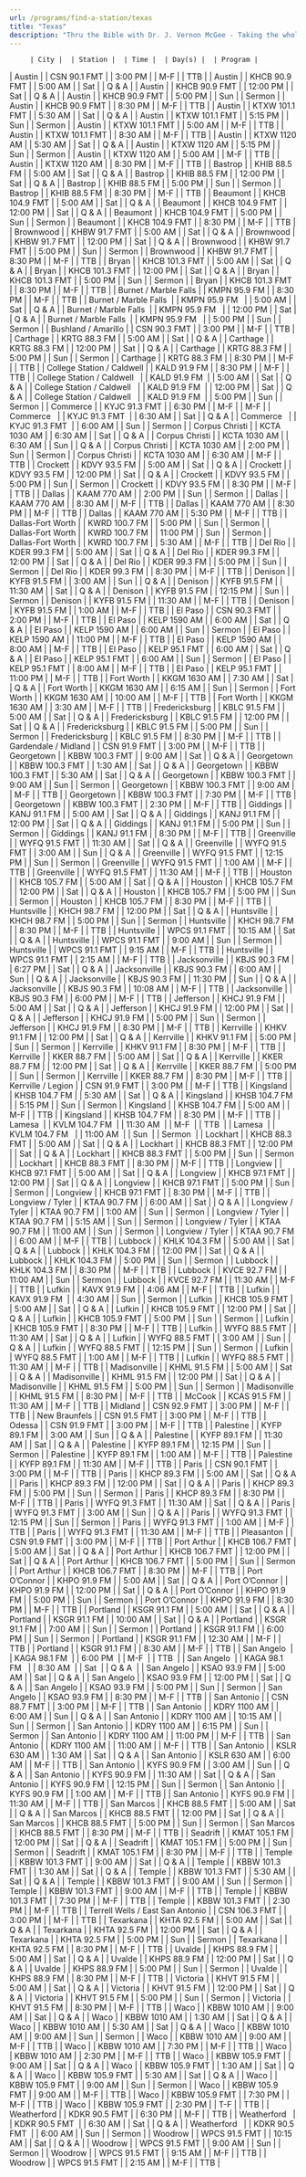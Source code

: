 ```yaml
---
url: /programs/find-a-station/texas
title: "Texas"
description: "Thru the Bible with Dr. J. Vernon McGee - Taking the whole Word to the whole world"
---
```





         | City |  | Station |  | Time |  | Day(s) |  | Program |
| Austin |  | CSN 90.1 FMT |  | 3:00 PM |  | M-F |  | TTB |
| Austin |  | KHCB 90.9 FMT |  | 5:00 AM |  | Sat |  | Q & A |
| Austin |  | KHCB 90.9 FMT |  | 12:00 PM |  | Sat |  | Q & A |
| Austin |  | KHCB 90.9 FMT |  | 5:00 PM |  | Sun |  | Sermon |
| Austin |  | KHCB 90.9 FMT |  | 8:30 PM |  | M-F |  | TTB |
| Austin |  | KTXW 101.1 FMT |  | 5:30 AM |  | Sat |  | Q & A |
| Austin |  | KTXW 101.1 FMT |  | 5:15 PM |  | Sun |  | Sermon |
| Austin |  | KTXW 101.1 FMT |  | 5:00 AM |  | M-F |  | TTB |
| Austin |  | KTXW 101.1 FMT |  | 8:30 AM |  | M-F |  | TTB |
| Austin |  | KTXW 1120 AM |  | 5:30 AM |  | Sat |  | Q & A |
| Austin |  | KTXW 1120 AM |  | 5:15 PM |  | Sun |  | Sermon |
| Austin |  | KTXW 1120 AM |  | 5:00 AM |  | M-F |  | TTB |
| Austin |  | KTXW 1120 AM |  | 8:30 PM |  | M-F |  | TTB |
| Bastrop |  | KHIB 88.5 FM |  | 5:00 AM |  | Sat |  | Q & A |
| Bastrop |  | KHIB 88.5 FM |  | 12:00 PM |  | Sat |  | Q & A |
| Bastrop |  | KHIB 88.5 FM |  | 5:00 PM |  | Sun |  | Sermon |
| Bastrop |  | KHIB 88.5 FM |  | 8:30 PM |  | M-F |  | TTB |
| Beaumont |  | KHCB 104.9 FMT |  | 5:00 AM |  | Sat |  | Q & A |
| Beaumont |  | KHCB 104.9 FMT |  | 12:00 PM |  | Sat |  | Q & A |
| Beaumont |  | KHCB 104.9 FMT |  | 5:00 PM |  | Sun |  | Sermon |
| Beaumont |  | KHCB 104.9 FMT |  | 8:30 PM |  | M-F |  | TTB |
| Brownwood |  | KHBW 91.7 FMT |  | 5:00 AM |  | Sat |  | Q & A |
| Brownwood |  | KHBW 91.7 FMT |  | 12:00 PM |  | Sat |  | Q & A |
| Brownwood |  | KHBW 91.7 FMT |  | 5:00 PM |  | Sun |  | Sermon |
| Brownwood |  | KHBW 91.7 FMT |  | 8:30 PM |  | M-F |  | TTB |
| Bryan |  | KHCB 101.3 FMT |  | 5:00 AM |  | Sat |  | Q & A |
| Bryan |  | KHCB 101.3 FMT |  | 12:00 PM |  | Sat |  | Q & A |
| Bryan |  | KHCB 101.3 FMT |  | 5:00 PM |  | Sun |  | Sermon |
| Bryan |  | KHCB 101.3 FMT |  | 8:30 PM |  | M-F |  | TTB |
| Burnet / Marble Falls  |  | KMPN 95.9 FM  |  | 8:30 PM  |  | M-F  |  | TTB  |
| Burnet / Marble Falls  |  | KMPN 95.9 FM   |  | 5:00 AM  |  | Sat  |  | Q & A  |
| Burnet / Marble Falls  |  | KMPN 95.9 FM   |  | 12:00 PM  |  | Sat  |  | Q & A  |
| Burnet / Marble Falls  |  | KMPN 95.9 FM   |  | 5:00 PM  |  | Sun  |  | Sermon  |
| Bushland / Amarillo |  | CSN 90.3 FMT |  | 3:00 PM |  | M-F |  | TTB |
| Carthage |  | KRTG 88.3 FM |  | 5:00 AM |  | Sat |  | Q & A |
| Carthage |  | KRTG 88.3 FM |  | 12:00 PM |  | Sat |  | Q & A |
| Carthage |  | KRTG 88.3 FM |  | 5:00 PM |  | Sun |  | Sermon |
| Carthage |  | KRTG 88.3 FM |  | 8:30 PM |  | M-F |  | TTB |
| College Station / Caldwell  |  | KALD 91.9 FM  |  | 8:30 PM  |  | M-F  |  | TTB  |
| College Station / Caldwell   |  | KALD 91.9 FM  |  | 5:00 AM  |  | Sat  |  | Q & A  |
| College Station / Caldwell   |  | KALD 91.9 FM  |  | 12:00 PM  |  | Sat  |  | Q & A  |
| College Station / Caldwell   |  | KALD 91.9 FM  |  | 5:00 PM  |  | Sun  |  | Sermon  |
| Commerce  |  | KYJC 91.3 FMT  |  | 6:30 PM  |  | M-F  |  | M-F  |
| Commerce   |  | KYJC 91.3 FMT  |  | 6:30 AM  |  | Sat  |  | Q & A  |
| Commerce   |  | KYJC 91.3 FMT  |  | 6:00 AM  |  | Sun  |  | Sermon  |
| Corpus Christi |  | KCTA 1030 AM |  | 6:30 AM |  | Sat |  | Q & A |
| Corpus Christi |  | KCTA 1030 AM |  | 6:30 AM |  | Sun |  | Q & A |
| Corpus Christi |  | KCTA 1030 AM |  | 2:00 PM |  | Sun |  | Sermon |
| Corpus Christi |  | KCTA 1030 AM |  | 6:30 AM |  | M-F |  | TTB |
| Crockett |  | KDVY 93.5 FM |  | 5:00 AM |  | Sat |  | Q & A |
| Crockett |  | KDVY 93.5 FM |  | 12:00 PM |  | Sat |  | Q & A |
| Crockett |  | KDVY 93.5 FM |  | 5:00 PM |  | Sun |  | Sermon |
| Crockett |  | KDVY 93.5 FM |  | 8:30 PM |  | M-F |  | TTB |
| Dallas |  | KAAM 770 AM |  | 2:00 PM |  | Sun |  | Sermon |
| Dallas |  | KAAM 770 AM |  | 8:30 AM |  | M-F |  | TTB |
| Dallas |  | KAAM 770 AM |  | 8:30 PM |  | M-F |  | TTB |
| Dallas |  | KAAM 770 AM |  | 5:30 PM |  | M-F |  | TTB |
| Dallas-Fort Worth |  | KWRD 100.7 FM |  | 5:00 PM |  | Sun |  | Sermon |
| Dallas-Fort Worth |  | KWRD 100.7 FM |  | 11:00 PM |  | Sun |  | Sermon |
| Dallas-Fort Worth |  | KWRD 100.7 FM |  | 5:30 AM |  | M-F |  | TTB |
| Del Rio |  | KDER 99.3 FM |  | 5:00 AM |  | Sat |  | Q & A |
| Del Rio |  | KDER 99.3 FM |  | 12:00 PM |  | Sat |  | Q & A |
| Del Rio |  | KDER 99.3 FM |  | 5:00 PM |  | Sun |  | Sermon |
| Del Rio |  | KDER 99.3 FM |  | 8:30 PM |  | M-F |  | TTB |
| Denison |  | KYFB 91.5 FM |  | 3:00 AM |  | Sun |  | Q & A |
| Denison |  | KYFB 91.5 FM |  | 11:30 AM |  | Sat |  | Q & A |
| Denison |  | KYFB 91.5 FM |  | 12:15 PM |  | Sun |  | Sermon |
| Denison |  | KYFB 91.5 FM |  | 11:30 AM |  | M-F |  | TTB |
| Denison |  | KYFB 91.5 FM |  | 1:00 AM |  | M-F |  | TTB |
| El Paso |  | CSN 90.3 FMT |  | 2:00 PM |  | M-F |  | TTB |
| El Paso |  | KELP 1590 AM |  | 6:00 AM |  | Sat |  | Q & A |
| El Paso |  | KELP 1590 AM |  | 6:00 AM |  | Sun |  | Sermon |
| El Paso |  | KELP 1590 AM |  | 11:00 PM |  | M-F |  | TTB |
| El Paso |  | KELP 1590 AM |  | 8:00 AM |  | M-F |  | TTB |
| El Paso |  | KELP 95.1 FMT |  | 6:00 AM |  | Sat |  | Q & A |
| El Paso |  | KELP 95.1 FMT |  | 6:00 AM |  | Sun |  | Sermon |
| El Paso |  | KELP 95.1 FMT |  | 8:00 AM |  | M-F |  | TTB |
| El Paso |  | KELP 95.1 FMT |  | 11:00 PM |  | M-F |  | TTB |
| Fort Worth |  | KKGM 1630 AM |  | 7:30 AM |  | Sat |  | Q & A |
| Fort Worth |  | KKGM 1630 AM |  | 6:15 AM |  | Sun |  | Sermon |
| Fort Worth |  | KKGM 1630 AM |  | 10:00 AM |  | M-F |  | TTB |
| Fort Worth |  | KKGM 1630 AM |  | 3:30 AM |  | M-F |  | TTB |
| Fredericksburg |  | KBLC 91.5 FM |  | 5:00 AM |  | Sat |  | Q & A |
| Fredericksburg |  | KBLC 91.5 FM |  | 12:00 PM |  | Sat |  | Q & A |
| Fredericksburg |  | KBLC 91.5 FM |  | 5:00 PM |  | Sun |  | Sermon |
| Fredericksburg |  | KBLC 91.5 FM |  | 8:30 PM |  | M-F |  | TTB |
| Gardendale / Midland |  | CSN 91.9 FMT |  | 3:00 PM |  | M-F |  | TTB |
| Georgetown |  | KBBW 100.3 FMT |  | 9:00 AM |  | Sat |  | Q & A |
| Georgetown |  | KBBW 100.3 FMT |  | 1:30 AM |  | Sat |  | Q & A |
| Georgetown |  | KBBW 100.3 FMT |  | 5:30 AM |  | Sat |  | Q & A |
| Georgetown |  | KBBW 100.3 FMT |  | 9:00 AM |  | Sun |  | Sermon |
| Georgetown |  | KBBW 100.3 FMT |  | 9:00 AM |  | M-F |  | TTB |
| Georgetown |  | KBBW 100.3 FMT |  | 7:30 PM |  | M-F |  | TTB |
| Georgetown |  | KBBW 100.3 FMT |  | 2:30 PM |  | M-F |  | TTB |
| Giddings |  | KANJ 91.1 FM |  | 5:00 AM |  | Sat |  | Q & A |
| Giddings |  | KANJ 91.1 FM |  | 12:00 PM |  | Sat |  | Q & A |
| Giddings |  | KANJ 91.1 FM |  | 5:00 PM |  | Sun |  | Sermon |
| Giddings |  | KANJ 91.1 FM |  | 8:30 PM |  | M-F |  | TTB |
| Greenville |  | WYFQ 91.5 FMT |  | 11:30 AM |  | Sat |  | Q & A |
| Greenville |  | WYFQ 91.5 FMT |  | 3:00 AM |  | Sun |  | Q & A |
| Greenville |  | WYFQ 91.5 FMT |  | 12:15 PM |  | Sun |  | Sermon |
| Greenville |  | WYFQ 91.5 FMT |  | 1:00 AM |  | M-F |  | TTB |
| Greenville |  | WYFQ 91.5 FMT |  | 11:30 AM |  | M-F |  | TTB |
| Houston |  | KHCB 105.7 FM |  | 5:00 AM |  | Sat |  | Q & A |
| Houston |  | KHCB 105.7 FM |  | 12:00 PM |  | Sat |  | Q & A |
| Houston |  | KHCB 105.7 FM |  | 5:00 PM |  | Sun |  | Sermon |
| Houston |  | KHCB 105.7 FM |  | 8:30 PM |  | M-F |  | TTB |
| Huntsville |  | KHCH 98.7 FM |  | 12:00 PM |  | Sat |  | Q & A |
| Huntsville |  | KHCH 98.7 FM |  | 5:00 PM |  | Sun |  | Sermon |
| Huntsville |  | KHCH 98.7 FM |  | 8:30 PM |  | M-F |  | TTB |
| Huntsville |  | WPCS 91.1 FMT |  | 10:15 AM |  | Sat |  | Q & A |
| Huntsville |  | WPCS 91.1 FMT |  | 9:00 AM |  | Sun |  | Sermon |
| Huntsville |  | WPCS 91.1 FMT |  | 9:15 AM |  | M-F |  | TTB |
| Huntsville |  | WPCS 91.1 FMT |  | 2:15 AM |  | M-F |  | TTB |
| Jacksonville |  | KBJS 90.3 FM |  | 6:27 PM |  | Sat |  | Q & A |
| Jacksonville |  | KBJS 90.3 FM |  | 6:00 AM |  | Sun |  | Q & A |
| Jacksonville |  | KBJS 90.3 FM |  | 11:30 PM |  | Sun |  | Q & A |
| Jacksonville |  | KBJS 90.3 FM |  | 10:08 AM |  | M-F |  | TTB |
| Jacksonville |  | KBJS 90.3 FM |  | 6:00 PM |  | M-F |  | TTB |
| Jefferson |  | KHCJ 91.9 FM |  | 5:00 AM |  | Sat |  | Q & A |
| Jefferson |  | KHCJ 91.9 FM |  | 12:00 PM |  | Sat |  | Q & A |
| Jefferson |  | KHCJ 91.9 FM |  | 5:00 PM |  | Sun |  | Sermon |
| Jefferson |  | KHCJ 91.9 FM |  | 8:30 PM |  | M-F |  | TTB |
| Kerrville |  | KHKV 91.1 FM |  | 12:00 PM |  | Sat |  | Q & A |
| Kerrville |  | KHKV 91.1 FM |  | 5:00 PM |  | Sun |  | Sermon |
| Kerrville |  | KHKV 91.1 FM |  | 8:30 PM |  | M-F |  | TTB |
| Kerrville |  | KKER 88.7 FM |  | 5:00 AM |  | Sat |  | Q & A |
| Kerrville |  | KKER 88.7 FM |  | 12:00 PM |  | Sat |  | Q & A |
| Kerrville |  | KKER 88.7 FM |  | 5:00 PM |  | Sun |  | Sermon |
| Kerrville |  | KKER 88.7 FM |  | 8:30 PM |  | M-F |  | TTB |
| Kerrville / Legion |  | CSN 91.9 FMT |  | 3:00 PM |  | M-F |  | TTB |
| Kingsland |  | KHSB 104.7 FM |  | 5:30 AM |  | Sat |  | Q & A |
| Kingsland |  | KHSB 104.7 FM |  | 5:15 PM |  | Sun |  | Sermon |
| Kingsland |  | KHSB 104.7 FM |  | 5:00 AM |  | M-F |  | TTB |
| Kingsland |  | KHSB 104.7 FM |  | 8:30 PM |  | M-F |  | TTB |
| Lamesa  |  | KVLM 104.7 FM  |  | 11:30 AM  |  | M-F  |  | TTB  |
| Lamesa  |  | KVLM 104.7 FM   |  | 11:00 AM  |  | Sun  |  | Sermon  |
| Lockhart |  | KHCB 88.3 FMT |  | 5:00 AM |  | Sat |  | Q & A |
| Lockhart |  | KHCB 88.3 FMT |  | 12:00 PM |  | Sat |  | Q & A |
| Lockhart |  | KHCB 88.3 FMT |  | 5:00 PM |  | Sun |  | Sermon |
| Lockhart |  | KHCB 88.3 FMT |  | 8:30 PM |  | M-F |  | TTB |
| Longview |  | KHCB 97.1 FMT |  | 5:00 AM |  | Sat |  | Q & A |
| Longview |  | KHCB 97.1 FMT |  | 12:00 PM |  | Sat |  | Q & A |
| Longview |  | KHCB 97.1 FMT |  | 5:00 PM |  | Sun |  | Sermon |
| Longview |  | KHCB 97.1 FMT |  | 8:30 PM |  | M-F |  | TTB |
| Longview / Tyler |  | KTAA 90.7 FM |  | 6:00 AM |  | Sat |  | Q & A |
| Longview / Tyler |  | KTAA 90.7 FM |  | 1:00 AM |  | Sun |  | Sermon |
| Longview / Tyler |  | KTAA 90.7 FM |  | 5:15 AM |  | Sun |  | Sermon |
| Longview / Tyler |  | KTAA 90.7 FM |  | 11:00 AM |  | Sun |  | Sermon |
| Longview / Tyler |  | KTAA 90.7 FM |  | 6:00 AM |  | M-F |  | TTB |
| Lubbock |  | KHLK 104.3 FM |  | 5:00 AM |  | Sat |  | Q & A |
| Lubbock |  | KHLK 104.3 FM |  | 12:00 PM |  | Sat |  | Q & A |
| Lubbock |  | KHLK 104.3 FM |  | 5:00 PM |  | Sun |  | Sermon |
| Lubbock |  | KHLK 104.3 FM |  | 8:30 PM |  | M-F |  | TTB |
| Lubbock |  | KVCE 92.7 FM |  | 11:00 AM |  | Sun |  | Sermon |
| Lubbock |  | KVCE 92.7 FM |  | 11:30 AM |  | M-F |  | TTB |
| Lufkin |  | KAVX 91.9 FM |  | 4:06 AM |  | M-F |  | TTB |
| Lufkin  |  | KAVX 91.9 FM  |  | 4:30 AM  |  | Sun  |  | Sermon  |
| Lufkin |  | KHCB 105.9 FMT |  | 5:00 AM |  | Sat |  | Q & A |
| Lufkin |  | KHCB 105.9 FMT |  | 12:00 PM |  | Sat |  | Q & A |
| Lufkin |  | KHCB 105.9 FMT |  | 5:00 PM |  | Sun |  | Sermon |
| Lufkin |  | KHCB 105.9 FMT |  | 8:30 PM |  | M-F |  | TTB |
| Lufkin |  | WYFQ 88.5 FMT |  | 11:30 AM |  | Sat |  | Q & A |
| Lufkin |  | WYFQ 88.5 FMT |  | 3:00 AM |  | Sun |  | Q & A |
| Lufkin |  | WYFQ 88.5 FMT |  | 12:15 PM |  | Sun |  | Sermon |
| Lufkin |  | WYFQ 88.5 FMT |  | 1:00 AM |  | M-F |  | TTB |
| Lufkin |  | WYFQ 88.5 FMT |  | 11:30 AM |  | M-F |  | TTB |
| Madisonville |  | KHML 91.5 FM |  | 5:00 AM |  | Sat |  | Q & A |
| Madisonville |  | KHML 91.5 FM |  | 12:00 PM |  | Sat |  | Q & A |
| Madisonville |  | KHML 91.5 FM |  | 5:00 PM |  | Sun |  | Sermon |
| Madisonville |  | KHML 91.5 FM |  | 8:30 PM |  | M-F |  | TTB |
| McCook |  | KCAS 91.5 FM |  | 11:30 AM |  | M-F |  | TTB |
| Midland |  | CSN 92.9 FMT |  | 3:00 PM |  | M-F |  | TTB |
| New Braunfels |  | CSN 91.5 FMT |  | 3:00 PM |  | M-F |  | TTB |
| Odessa |  | CSN 91.9 FMT |  | 3:00 PM |  | M-F |  | TTB |
| Palestine |  | KYFP 89.1 FM |  | 3:00 AM |  | Sun |  | Q & A |
| Palestine |  | KYFP 89.1 FM |  | 11:30 AM |  | Sat |  | Q & A |
| Palestine |  | KYFP 89.1 FM |  | 12:15 PM |  | Sun |  | Sermon |
| Palestine |  | KYFP 89.1 FM |  | 1:00 AM |  | M-F |  | TTB |
| Palestine |  | KYFP 89.1 FM |  | 11:30 AM |  | M-F |  | TTB |
| Paris |  | CSN 90.1 FMT |  | 3:00 PM |  | M-F |  | TTB |
| Paris |  | KHCP 89.3 FM |  | 5:00 AM |  | Sat |  | Q & A |
| Paris |  | KHCP 89.3 FM |  | 12:00 PM |  | Sat |  | Q & A |
| Paris |  | KHCP 89.3 FM |  | 5:00 PM |  | Sun |  | Sermon |
| Paris |  | KHCP 89.3 FM |  | 8:30 PM |  | M-F |  | TTB |
| Paris |  | WYFQ 91.3 FMT |  | 11:30 AM |  | Sat |  | Q & A |
| Paris |  | WYFQ 91.3 FMT |  | 3:00 AM |  | Sun |  | Q & A |
| Paris |  | WYFQ 91.3 FMT |  | 12:15 PM |  | Sun |  | Sermon |
| Paris |  | WYFQ 91.3 FMT |  | 1:00 AM |  | M-F |  | TTB |
| Paris |  | WYFQ 91.3 FMT |  | 11:30 AM |  | M-F |  | TTB |
| Pleasanton |  | CSN 91.9 FMT |  | 3:00 PM |  | M-F |  | TTB |
| Port Arthur |  | KHCB 106.7 FMT |  | 5:00 AM |  | Sat |  | Q & A |
| Port Arthur |  | KHCB 106.7 FMT |  | 12:00 PM |  | Sat |  | Q & A |
| Port Arthur |  | KHCB 106.7 FMT |  | 5:00 PM |  | Sun |  | Sermon |
| Port Arthur |  | KHCB 106.7 FMT |  | 8:30 PM |  | M-F |  | TTB |
| Port O’Connor |  | KHPO 91.9 FM |  | 5:00 AM |  | Sat |  | Q & A |
| Port O’Connor |  | KHPO 91.9 FM |  | 12:00 PM |  | Sat |  | Q & A |
| Port O’Connor |  | KHPO 91.9 FM |  | 5:00 PM |  | Sun |  | Sermon |
| Port O’Connor |  | KHPO 91.9 FM |  | 8:30 PM |  | M-F |  | TTB |
| Portland |  | KSGR 91.1 FM |  | 5:00 AM |  | Sat |  | Q & A |
| Portland |  | KSGR 91.1 FM |  | 10:00 AM |  | Sat |  | Q & A |
| Portland |  | KSGR 91.1 FM |  | 7:00 AM |  | Sun |  | Sermon |
| Portland |  | KSGR 91.1 FM |  | 6:00 PM |  | Sun |  | Sermon |
| Portland |  | KSGR 91.1 FM |  | 12:30 AM |  | M-F |  | TTB |
| Portland |  | KSGR 91.1 FM |  | 8:30 AM |  | M-F |  | TTB |
| San Angelo  |  | KAGA 98.1 FM  |  | 6:00 PM  |  | M-F  |  | TTB  |
| San Angelo  |  | KAGA 98.1 FM   |  | 8:30 AM  |  | Sat  |  | Q & A  |
| San Angelo |  | KSAO 93.9 FM |  | 5:00 AM |  | Sat |  | Q & A |
| San Angelo |  | KSAO 93.9 FM |  | 12:00 PM |  | Sat |  | Q & A |
| San Angelo |  | KSAO 93.9 FM |  | 5:00 PM |  | Sun |  | Sermon |
| San Angelo |  | KSAO 93.9 FM |  | 8:30 PM |  | M-F |  | TTB |
| San Antonio |  | CSN 88.7 FMT |  | 3:00 PM |  | M-F |  | TTB |
| San Antonio |  | KDRY 1100 AM |  | 6:00 AM |  | Sun |  | Q & A |
| San Antonio |  | KDRY 1100 AM |  | 10:15 AM |  | Sun |  | Sermon |
| San Antonio |  | KDRY 1100 AM |  | 6:15 PM |  | Sun |  | Sermon |
| San Antonio |  | KDRY 1100 AM |  | 11:00 PM |  | M-F |  | TTB |
| San Antonio |  | KDRY 1100 AM |  | 11:00 AM |  | M-F |  | TTB |
| San Antonio |  | KSLR 630 AM |  | 1:30 AM |  | Sat |  | Q & A |
| San Antonio |  | KSLR 630 AM |  | 6:00 AM |  | M-F |  | TTB |
| San Antonio |  | KYFS 90.9 FM |  | 3:00 AM |  | Sun |  | Q & A |
| San Antonio |  | KYFS 90.9 FM |  | 11:30 AM |  | Sat |  | Q & A |
| San Antonio |  | KYFS 90.9 FM |  | 12:15 PM |  | Sun |  | Sermon |
| San Antonio |  | KYFS 90.9 FM |  | 1:00 AM |  | M-F |  | TTB |
| San Antonio |  | KYFS 90.9 FM |  | 11:30 AM |  | M-F |  | TTB |
| San Marcos |  | KHCB 88.5 FMT |  | 5:00 AM |  | Sat |  | Q & A |
| San Marcos |  | KHCB 88.5 FMT |  | 12:00 PM |  | Sat |  | Q & A |
| San Marcos |  | KHCB 88.5 FMT |  | 5:00 PM |  | Sun |  | Sermon |
| San Marcos |  | KHCB 88.5 FMT |  | 8:30 PM |  | M-F |  | TTB |
| Seadrift |  | KMAT 105.1 FM |  | 12:00 PM |  | Sat |  | Q & A |
| Seadrift |  | KMAT 105.1 FM |  | 5:00 PM |  | Sun |  | Sermon |
| Seadrift |  | KMAT 105.1 FM |  | 8:30 PM |  | M-F |  | TTB |
| Temple |  | KBBW 101.3 FMT |  | 9:00 AM |  | Sat |  | Q & A |
| Temple |  | KBBW 101.3 FMT |  | 1:30 AM |  | Sat |  | Q & A |
| Temple |  | KBBW 101.3 FMT |  | 5:30 AM |  | Sat |  | Q & A |
| Temple |  | KBBW 101.3 FMT |  | 9:00 AM |  | Sun |  | Sermon |
| Temple |  | KBBW 101.3 FMT |  | 9:00 AM |  | M-F |  | TTB |
| Temple |  | KBBW 101.3 FMT |  | 7:30 PM |  | M-F |  | TTB |
| Temple |  | KBBW 101.3 FMT |  | 2:30 PM |  | M-F |  | TTB |
| Terrell Wells / East San Antonio |  | CSN 106.3 FMT |  | 3:00 PM |  | M-F |  | TTB |
| Texarkana |  | KHTA 92.5 FM |  | 5:00 AM |  | Sat |  | Q & A |
| Texarkana |  | KHTA 92.5 FM |  | 12:00 PM |  | Sat |  | Q & A |
| Texarkana |  | KHTA 92.5 FM |  | 5:00 PM |  | Sun |  | Sermon |
| Texarkana |  | KHTA 92.5 FM |  | 8:30 PM |  | M-F |  | TTB |
| Uvalde |  | KHPS 88.9 FM |  | 5:00 AM |  | Sat |  | Q & A |
| Uvalde |  | KHPS 88.9 FM |  | 12:00 PM |  | Sat |  | Q & A |
| Uvalde |  | KHPS 88.9 FM |  | 5:00 PM |  | Sun |  | Sermon |
| Uvalde |  | KHPS 88.9 FM |  | 8:30 PM |  | M-F |  | TTB |
| Victoria |  | KHVT 91.5 FM |  | 5:00 AM |  | Sat |  | Q & A |
| Victoria |  | KHVT 91.5 FM |  | 12:00 PM |  | Sat |  | Q & A |
| Victoria |  | KHVT 91.5 FM |  | 5:00 PM |  | Sun |  | Sermon |
| Victoria |  | KHVT 91.5 FM |  | 8:30 PM |  | M-F |  | TTB |
| Waco |  | KBBW 1010 AM |  | 9:00 AM |  | Sat |  | Q & A |
| Waco |  | KBBW 1010 AM |  | 1:30 AM |  | Sat |  | Q & A |
| Waco |  | KBBW 1010 AM |  | 5:30 AM |  | Sat |  | Q & A |
| Waco |  | KBBW 1010 AM |  | 9:00 AM |  | Sun |  | Sermon |
| Waco |  | KBBW 1010 AM |  | 9:00 AM |  | M-F |  | TTB |
| Waco |  | KBBW 1010 AM |  | 7:30 PM |  | M-F |  | TTB |
| Waco |  | KBBW 1010 AM |  | 2:30 PM |  | M-F |  | TTB |
| Waco |  | KBBW 105.9 FMT |  | 9:00 AM |  | Sat |  | Q & A |
| Waco |  | KBBW 105.9 FMT |  | 1:30 AM |  | Sat |  | Q & A |
| Waco |  | KBBW 105.9 FMT |  | 5:30 AM |  | Sat |  | Q & A |
| Waco |  | KBBW 105.9 FMT |  | 9:00 AM |  | Sun |  | Sermon |
| Waco |  | KBBW 105.9 FMT |  | 9:00 AM |  | M-F |  | TTB |
| Waco |  | KBBW 105.9 FMT |  | 7:30 PM |  | M-F |  | TTB |
| Waco |  | KBBW 105.9 FMT |  | 2:30 PM |  | T-F |  | TTB |
| Weatherford  |  | KDKR 90.5 FMT  |  | 6:30 PM  |  | M-F  |  | TTB  |
| Weatherford   |  | KDKR 90.5 FMT  |  | 6:30 AM  |  | Sat  |  | Q & A  |
| Weatherford   |  | KDKR 90.5 FMT  |  | 6:00 AM  |  | Sun  |  | Sermon  |
| Woodrow |  | WPCS 91.5 FMT |  | 10:15 AM |  | Sat |  | Q & A |
| Woodrow |  | WPCS 91.5 FMT |  | 9:00 AM |  | Sun |  | Sermon |
| Woodrow |  | WPCS 91.5 FMT |  | 9:15 AM |  | M-F |  | TTB |
| Woodrow |  | WPCS 91.5 FMT |  | 2:15 AM |  | M-F |  | TTB |

  

  

  

  





